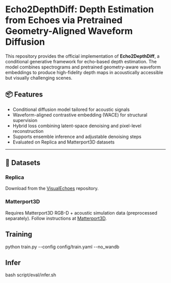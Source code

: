 # Echo2DepthDiff: Depth Estimation from Echoes via Pretrained Geometry-Aligned Waveform Diffusion

This repository provides the official implementation of **Echo2DepthDiff**, a conditional generative framework for echo-based depth estimation. The model combines spectrograms and pretrained geometry-aware waveform embeddings to produce high-fidelity depth maps in acoustically accessible but visually challenging scenes.

## 📦 Features

- Conditional diffusion model tailored for acoustic signals
- Waveform-aligned contrastive embedding (WACE) for structural supervision
- Hybrid loss combining latent-space denoising and pixel-level reconstruction
- Supports ensemble inference and adjustable denoising steps
- Evaluated on Replica and Matterport3D datasets

---

## 📁 Datasets

### Replica  
Download from the [VisualEchoes](https://github.com/facebookresearch/VisualEchoes) repository.


### Matterport3D  
Requires Matterport3D RGB-D + acoustic simulation data (preprocessed separately). Follow instructions at [Matterport3D](https://niessner.github.io/Matterport/).

## Training
python train.py --config config/train.yaml --no_wandb

## Infer
bash script/eval/infer.sh

